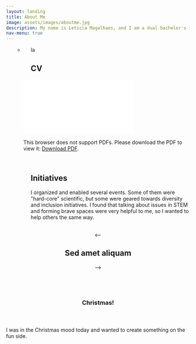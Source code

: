 ```yaml
---
layout: landing
title: About Me
image: assets/images/aboutme.jpg
description: My name is Leticia Magalhaes, and I am a dual bachelor's in Physics and Optoelectronics Engineering and an Applied Physics master's student at the State University of Campinas. I am currently researching means to design light-sound interactions via hybrid material interfaces in optical cavities. &nbsp;I have experience with optical forces, Brillouin scattering, and photonic design. My research focuses on investigating how light interacts with sound and its surrounding media, aiming to pave the way for milestones within the photonics industry. Additionally, I am absolutely passionate about optics and photonic design since I see optical technologies as a playground of opportunities for re-inventing the technological setting, pushing the boundaries between reality and science fiction. On that note, I also believe science to be an incubator to the future of society and am devoted to diversity initiatives that can help make science, specifically STEM, more democratic.
nav-menu: true
---
```

<ul>
    <li style="list-style-type: none;">
        <ul>
            <li>
                <p style="margin-left: 20px;">la</p>
                <h2 style="margin-left: 20px;">CV</h2>
                      <object data="assets\pdf\CV_LeticiaMagalhaes.pdf" type="application/pdf" width="100%" height="600px">
                        <embed src="assets\pdf\CV_LeticiaMagalhaes.pdf">
                          <p>This browser does not support PDFs. Please download the PDF to view it: <a href="assets\pdf\CV_LeticiaMagalhaes.pdf">Download PDF</a>.</p>
                        </embed>
                      </object>
                <p style="margin-left: 20px;"><br></p>
                <h2 style="margin-left: 20px;">Initiatives</h2>
                <p style="margin-left: 20px;">I organized and enabled several events. Some of them were &quot;hard-core&quot; scientific, but some were geared towards diversity and inclusion initiatives. I found that talking about issues in STEM and forming brave spaces were very helpful to me, so I wanted to help others the same way.<br><br></p>
            </li>
        </ul>
    </li>
</ul>


<!-- Main -->
<div id="main">

<!-- One -->
<section id="one">
	<div class="inner">
		<header class="major">
			<-- <h2>Sed amet aliquam</h2> -->
		</header>
		<p></p>
	</div>
</section>

<!-- Two -->
<section id="two" class="spotlights">
	<section>
		<a href="3D_gotyournose.html" class="image">
			<img src="{% link assets/images/GotYourNose_Logo.png %}" alt="" data-position="center center" />
		</a>
		<div class="content">
			<div class="inner">
				<header class="major">
					<h3>Christmas!</h3>
				</header>
				<p>I was in the Christmas mood today and wanted to create something on the fun side.</p>
				<ul class="actions">
					<!-- <li><a href="3D_Phonon.html" class="button">Learn more</a></li> -->
				</ul>
			</div>
		</div>
	</section>




